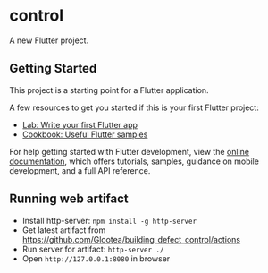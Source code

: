 # control

A new Flutter project.

## Getting Started

This project is a starting point for a Flutter application.

A few resources to get you started if this is your first Flutter project:

- [Lab: Write your first Flutter app](https://docs.flutter.dev/get-started/codelab)
- [Cookbook: Useful Flutter samples](https://docs.flutter.dev/cookbook)

For help getting started with Flutter development, view the
[online documentation](https://docs.flutter.dev/), which offers tutorials,
samples, guidance on mobile development, and a full API reference.

## Running web artifact

- Install http-server: `npm install -g http-server`
- Get latest artifact from https://github.com/Glootea/building_defect_control/actions
- Run server for artifact: `http-server ./`
- Open `http://127.0.0.1:8080` in browser
